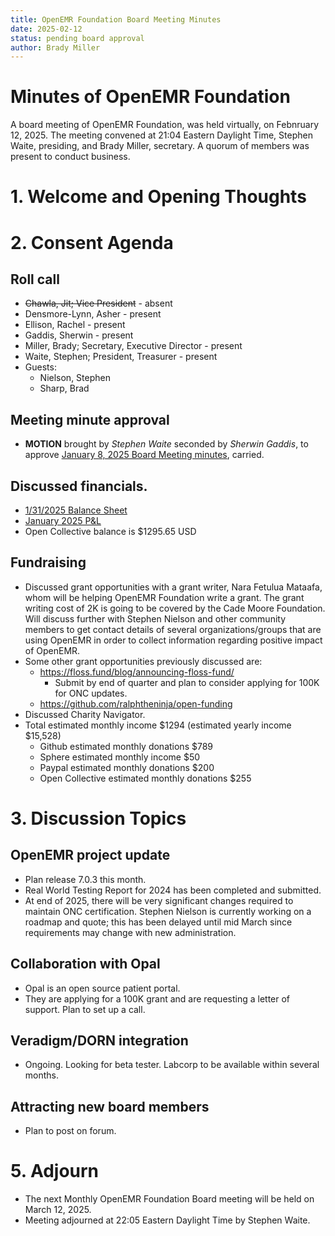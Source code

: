 ```yaml
---
title: OpenEMR Foundation Board Meeting Minutes
date: 2025-02-12
status: pending board approval
author: Brady Miller
---
```


# Minutes of OpenEMR Foundation

A board meeting of OpenEMR Foundation, was held virtually, on Febnruary 12, 2025. The meeting convened at 21:04 Eastern Daylight Time, Stephen Waite, presiding, and Brady Miller, secretary. A quorum of members was present to conduct business.

# 1. Welcome and Opening Thoughts

# 2. Consent Agenda
## Roll call
  - ~~Chawla, Jit; Vice President~~ - absent
  - Densmore-Lynn, Asher - present
  - Ellison, Rachel - present
  - Gaddis, Sherwin - present
  - Miller, Brady; Secretary, Executive Director - present
  - Waite, Stephen; President, Treasurer - present
  - Guests:
    - Nielson, Stephen
    - Sharp, Brad

## Meeting minute approval
  - **MOTION** brought by _Stephen Waite_ seconded by _Sherwin Gaddis_, to approve [January 8, 2025 Board Meeting minutes](https://github.com/openemr/foundation-minutes/blob/master/2025-01-08-Board.md), carried.

## Discussed financials.
   - [1/31/2025 Balance Sheet](https://community.open-emr.org/uploads/short-url/k3ot3jLM5AiPuI9VY8OcRnbPE8q.pdf)
   - [January 2025 P&L](https://community.open-emr.org/uploads/short-url/hoMIN3TUgbUA2UFQss8FfYcwE6j.pdf)
  - Open Collective balance is $1295.65 USD

## Fundraising
  - Discussed grant opportunities with a grant writer, Nara Fetulua Mataafa, whom will be helping OpenEMR Foundation write a grant. The grant writing cost of 2K is going to be covered by the Cade Moore Foundation. Will discuss further with Stephen Nielson and other community members to get contact details of several organizations/groups that are using OpenEMR in order to collect information regarding positive impact of OpenEMR.
  - Some other grant opportunities previously discussed are:
    - https://floss.fund/blog/announcing-floss-fund/
      - Submit by end of quarter and plan to consider applying for 100K for ONC updates.
    - https://github.com/ralphtheninja/open-funding
  - Discussed Charity Navigator.
  - Total estimated monthly income $1294 (estimated yearly income $15,528)
    - Github estimated monthly donations $789
    - Sphere estimated monthly income $50
    - Paypal estimated monthly donations $200
    - Open Collective estimated monthly donations $255

# 3. Discussion Topics

## OpenEMR project update
  - Plan release 7.0.3 this month.
  - Real World Testing Report for 2024 has been completed and submitted.
  - At end of 2025, there will be very significant changes required to maintain ONC certification. Stephen Nielson is currently working on a roadmap and quote; this has been delayed until mid March since requirements may change with new administration.

## Collaboration with Opal
  - Opal is an open source patient portal.
  - They are applying for a 100K grant and are requesting a letter of support. Plan to set up a call.
 
## Veradigm/DORN integration
  - Ongoing. Looking for beta tester. Labcorp to be available within several months.

## Attracting new board members
  - Plan to post on forum.

# 5. Adjourn
  - The next Monthly OpenEMR Foundation Board meeting will be held on March 12, 2025.
  - Meeting adjourned at 22:05 Eastern Daylight Time by Stephen Waite.
 
